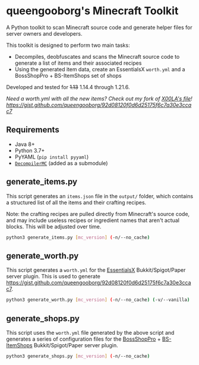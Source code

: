# queengooborg's Minecraft Toolkit
A Python toolkit to scan Minecraft source code and generate helper files for server owners and developers.

This toolkit is designed to perform two main tasks:
- Decompiles, deobfuscates and scans the Minecraft source code to generate a list of items and their associated recipes
- Using the generated item data, create an EssentialsX `worth.yml` and a BossShopPro + BS-ItemShops set of shops

Developed and tested for ~~1.13~~ 1.14.4 through 1.21.6.

*Need a worth.yml with all the new items?  Check out my fork of [X00LA's file](https://github.com/X00LA/Bukkit-Essentials-worth.yml)!  https://gist.github.com/queengooborg/92d08120f0d6d25175f6c7a30e3ccac7*

## Requirements
 - Java 8+
 - Python 3.7+
 - PyYAML (`pip install pyyaml`)
 - [`DecompilerMC`](https://github.com/hube12/DecompilerMC) (added as a submodule)

## generate_items.py

This script generates an `items.json` file in the `output/` folder, which contains a structured list of all the items and their crafting recipes.

Note: the crafting recipes are pulled directly from Minecraft's source code, and may include useless recipes or ingredient names that aren't actual blocks.  This will be adjusted over time.

```sh
python3 generate_items.py [mc_version] (-n/--no_cache)
```

## generate_worth.py

This script generates a `worth.yml` for the [EssentialsX](https://www.spigotmc.org/resources/essentialsx.9089/) Bukkit/Spigot/Paper server plugin. This is used to generate https://gist.github.com/queengooborg/92d08120f0d6d25175f6c7a30e3ccac7.

```sh
python3 generate_worth.py [mc_version] (-n/--no_cache) (-v/--vanilla)
```

## generate_shops.py

This script uses the `worth.yml` file generated by the above script and generates a series of configuration files for the [BossShopPro](https://www.spigotmc.org/resources/bossshoppro-the-most-powerful-chest-gui-shop-menu-plugin.222/) + [BS-ItemShops](https://www.spigotmc.org/resources/itemshops-bsp-create-fancy-gui-shops-with-minimal-effort.26640/) Bukkit/Spigot/Paper server plugin.

```sh
python3 generate_shops.py [mc_version] (-n/--no_cache)
```
